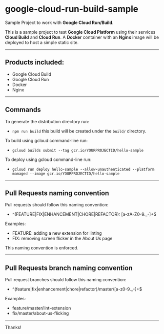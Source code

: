 # google-cloud-run-build-sample
Sample Project to work with **Google Cloud Run/Build**.

This is a sample project to test **Google Cloud Platform** using their services **Cloud Build** and **Cloud Run**.
A **Docker** container with an **Nginx** image will be deployed to host a simple static site.

---

## Products included:
- Google Cloud Build
- Google Cloud Run
- Docker
- Nginx

---

## Commands

To generate the distribution directory run:
- `npm run build` this build will be created under the `build/` directory.

To build using gcloud command-line run:
- `gcloud builds submit --tag gcr.io/YOURPROJECTID/hello-sample`

To deploy using gcloud command-line run:
-  `gcloud run deploy hello-sample --allow-unauthenticated --platform managed --image gcr.io/YOURPROJECTID/hello-sample`

---

## Pull Requests naming convention

Pull requests should follow this naming convention:
- ^(FEATURE|FIX|ENHANCEMENT|CHORE|REFACTOR): [a-zA-Z0-9._-]+$

Examples:
- FEATURE: adding a new extension for linting
- FIX: removing screen flicker in the About Us page

This naming convention is enforced.

---

## Pull Requests branch naming convention

Pull request branches should follow this naming convention:
- ^(feature|fix|enhancement|chore|refactor)\/master\/[a-z0-9._-]+$

Examples:
- feature/master/lint-extension
- fix/master/about-us-flicking

---

Thanks!
